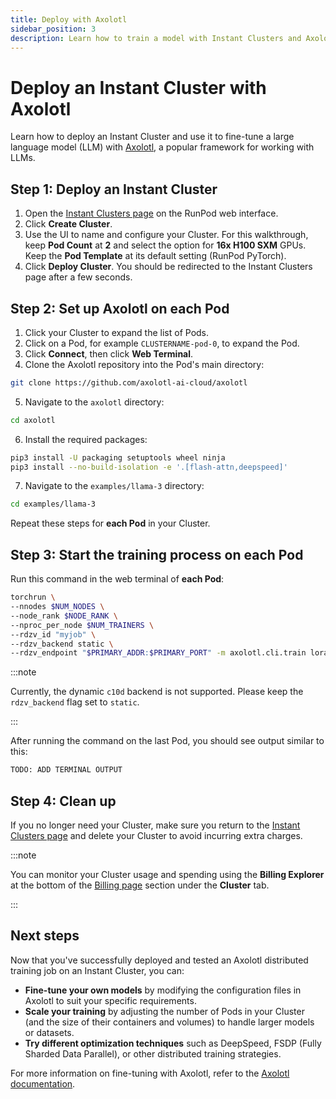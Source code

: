 ```yaml
---
title: Deploy with Axolotl
sidebar_position: 3
description: Learn how to train a model with Instant Clusters and Axolotl 
---
```


# Deploy an Instant Cluster with Axolotl

Learn how to deploy an Instant Cluster and use it to fine-tune a large language model (LLM) with [Axolotl](https://axolotl.ai/), a popular framework for working with LLMs.

## Step 1: Deploy an Instant Cluster

1. Open the [Instant Clusters page](https://www.runpod.io/console/cluster) on the RunPod web interface.
2. Click **Create Cluster**.
3. Use the UI to name and configure your Cluster. For this walkthrough, keep **Pod Count** at **2** and select the option for **16x H100 SXM** GPUs. Keep the **Pod Template** at its default setting (RunPod PyTorch).
4. Click **Deploy Cluster**. You should be redirected to the Instant Clusters page after a few seconds.

## Step 2: Set up Axolotl on each Pod

1. Click your Cluster to expand the list of Pods.
2. Click on a Pod, for example `CLUSTERNAME-pod-0`, to expand the Pod.
3. Click **Connect**, then click **Web Terminal**.
4. Clone the Axolotl repository into the Pod's main directory:

```bash
git clone https://github.com/axolotl-ai-cloud/axolotl
```

5. Navigate to the `axolotl` directory:

```bash
cd axolotl
```

6. Install the required packages:

```bash
pip3 install -U packaging setuptools wheel ninja
pip3 install --no-build-isolation -e '.[flash-attn,deepspeed]'
```

7. Navigate to the `examples/llama-3` directory:

```bash
cd examples/llama-3
```

Repeat these steps for **each Pod** in your Cluster.

## Step 3: Start the training process on each Pod

Run this command in the web terminal of **each Pod**:

```bash
torchrun \
--nnodes $NUM_NODES \
--node_rank $NODE_RANK \
--nproc_per_node $NUM_TRAINERS \
--rdzv_id "myjob" \
--rdzv_backend static \
--rdzv_endpoint "$PRIMARY_ADDR:$PRIMARY_PORT" -m axolotl.cli.train lora-1b.yml
```

:::note

Currently, the dynamic `c10d` backend is not supported. Please keep the `rdzv_backend` flag set to `static`.

:::

After running the command on the last Pod, you should see output similar to this:

```bash
TODO: ADD TERMINAL OUTPUT
```

## Step 4: Clean up

If you no longer need your Cluster, make sure you return to the [Instant Clusters page](https://www.runpod.io/console/cluster) and delete your Cluster to avoid incurring extra charges.

:::note

You can monitor your Cluster usage and spending using the **Billing Explorer** at the bottom of the [Billing page](https://www.runpod.io/console/user/billing) section under the **Cluster** tab.

:::

## Next steps

Now that you've successfully deployed and tested an Axolotl distributed training job on an Instant Cluster, you can:

- **Fine-tune your own models** by modifying the configuration files in Axolotl to suit your specific requirements.
- **Scale your training** by adjusting the number of Pods in your Cluster (and the size of their containers and volumes) to handle larger models or datasets.
- **Try different optimization techniques** such as DeepSpeed, FSDP (Fully Sharded Data Parallel), or other distributed training strategies.

For more information on fine-tuning with Axolotl, refer to the [Axolotl documentation](https://github.com/OpenAccess-AI-Collective/axolotl).
